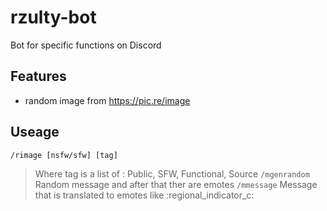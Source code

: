 # rzulty-bot
Bot for specific functions on Discord

## Features
- random image from https://pic.re/image

## Useage 
`/rimage [nsfw/sfw] [tag] `
> Where tag is a list of : Public, SFW, Functional, Source
`/mgenrandom `
> Random message and after that ther are emotes
`/mmessage`
> Message that is translated to emotes like :regional_indicator_c:  
